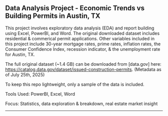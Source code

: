 ## Data Analysis Project - Economic Trends vs Building Permits in Austin, TX

This project involves exploratory data analysis (EDA) and report building using Excel, PowerBI, and Word. The original downloaded dataset includes residential & commerical permit applications. Other variables included in this project include 30-year mortgage rates, prime rates, inflation rates, the Consumer Confidence Index, recession indicator, & the unemployment rate for Austin, TX.

The full original dataset (~1.4 GB) can be downloaded from [data.gov] here: https://catalog.data.gov/dataset/issued-construction-permits. (Metadata as of July 25th, 2025)

To keep this repo lightweight, only a sample of the data is included.

Tools Used: PowerBI, Excel, Word

Focus: Statistics, data exploration & breakdown, real estate market insight

___
